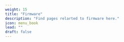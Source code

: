```yaml
---
weight: 15
title: "Firmware"
description: "Find pages relarted to firmware here."
icon: menu_book
lead: ""
draft: false
---
```

